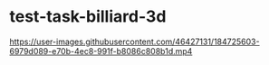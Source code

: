 # test-task-billiard-3d

https://user-images.githubusercontent.com/46427131/184725603-6979d089-e70b-4ec8-991f-b8086c808b1d.mp4

